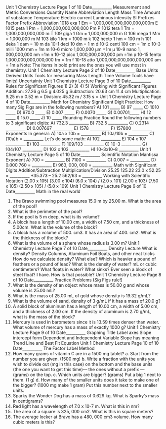 Unit 1 Chemistry Lecture Page 1 of 10 Date__________
Measurement and Metric Conversions
Quantity Name Abbreviation
Length
Mass
Time
Amount of substance
Temperature
Electric current
Luminous intensity
SI Prefixes
Factor Prefix Abbreviation
1018 exa 1 Em = 1,000,000,000,000,000,000m E
1015 peta 1 Pm = 1,000,000,000,000,000 Pm P
1012 tera 1 Tm = 1,000,000,000,000 m T
109 giga 1 Gm = 1,000,000,000 m G
106 mega 1 Mm = 1,000,000 m M
103 kilo 1 km = 1000 m k
102 hecto 1 hm = 100 m h
101 deka 1 dam = 10 m da
10-1 deci 10 dm = 1 m d
10-2 centi 100 cm = 1m c
10-3 milli 1000 mm = 1m m
10-6 micro 1,000,000 µm =1m µ
10-9 nano 1, 000,000,000 nm =1m n
10-12 pico 1,000,000,000,000 pm =1m p
10-15 femto 1,000,000,000,000,000 fm = 1m f
10-18 atto 1,000,000,000,000,000,000 am = 1m a
Note: The items in bold print are the ones you will use most in chemistry.
Unit 1 Chemistry Lecture Page 2 of 10 Date__________
Base Units
Derived Units
Tools for measuring
Mass
Length
Time
Volume
Tools have limits!
Uncertainty
Unit 1 Chemistry Lecture Page 3 of 10 Date__________
Rules for Significant Figures
1)
2)
3)
4)
5)
Working with Significant Figures
Addition: 27.26 g
6.5 g
4.025 g
Subtraction: 20.63 cm
11.4 cm
Multiplication: 9.25 m x 0.52 m =
Division: 45.32 m / 3.15 s =
Unit 1 Chemistry Lecture Page 4 of 10 Date__________
Math for Chemistry
Significant Digit Practice:
How many Sig Figs are in the following numbers?
A) 101 _____ B) 97 _____ C) 1010 _____
D) 970.0 _____ E) 0.007 _____ F) 0.0070 _____
G) 0.00701_____ H) 12 _____ I) 15.0 _____
J) 10 _____
Rounding Practice
Round the following numbers to 3 significant digits:
A) 732.3 __________ B) 732.5 __________
C) 0.2314 __________ D) 0.007667 __________
E) 1578 __________ F) 157800 __________
Exponents
In general:
A) 10a x 10b = __________
B) 10a/10b = __________
C) (10a)b = __________
Let’s do some math:
A) 102 __________ E) 104 x 107 __________
B) 103 __________ F) 109/103 __________
C) 10–3 __________ G) 104/107 __________
D) 102 x 103 __________ H) 10–3x10–8 __________
Unit 1 Chemistry Lecture Page 5 of 10 Date__________
Scientific Notation
Mantissa Exponent
A) 700 = __________
B) 7100 = __________
C) 0.007 = __________
D) 0.000 760 = __________
E) 963, 000, 000 = __________
Math with Significant Digits
Addition/Subtraction Multiplication/Division
25.25 125.22 23.0 x 52.25 = __________
+35.373 – 25.2
562/63 = __________
Working with Scientific Notation
(2.00 x 105) (3.00 x 104)
(6.0 x 104) / (2.0 x 101)
(2.00 x 103) (7.50 x 105)
(2.50 x 105) / (5.0 x 109)
Unit 1 Chemistry Lecture Page 6 of 10 Date__________
Math in the real world
1) The Bravo swimming pool measures 15.0 m by 25.00 m. What is the area of the pool?
2) What is the perimeter of the pool?
3) If the pool is 5 m deep, what is its volume?
4) A block has a length of 10.00 cm, a width of 7.50 cm, and a thickness of 5.00cm. What is the
volume of the block?
5) A block has a volume of 500. cm3. It has an area of 400. cm2. What is the thickness of the
block?
6) What is the volume of a sphere whose radius is 3.00 m?
Unit 1 Chemistry Lecture Page 7 of 10 Date__________
Density Lecture
What is density?
Density Columns, Aluminum Foil Boats, and other neat tricks
How do we calculate density?
What else?
Which is heavier a pound of feathers or a pound of lead?
What is the density of water?
mL or cubic centimeters?
What floats in water? What sinks?
Ever seen a block of steel float? I have. How is that possible?
Unit 1 Chemistry Lecture Page 8 of 10 Date__________
Practice Problems (Sig Figs rule!)
1) What is the density of an object whose mass is 50.00 g and whose volume is 25.00 mL?
2) What is the mass of 25.00 mL of gold whose density is 19.32 g/mL?
3) What is the volume of sand, density of 3 g/mL if it has a mass of 20.0 g?
4) A solid block of aluminum has a length of 10.00 cm, a width of 5.00 cm, and a thickness of
2.00 cm. If the density of aluminum is 2.70 g/mL, what is the mass of the block?
5) Mercury is used in barometers since it is 13.59 times denser than water. What volume of
mercury has a mass of exactly 1000 g?
Unit 1 Chemistry Lecture Page 9 of 10 Date__________
Graphing
Title
Label axes
Slope intercept form
Dependent and Independent Variable
Slope has meaning
Trend Line and Best Fit Equation
Unit 1 Chemistry Lecture Page 10 of 10 Date__________
The Factor Label Method
1) How many grams of vitamin C are in a 1500 mg tablet?
a. Start from the number you are given. (1500 mg)
b. Write a fraction with the units you wish to divide out (mg in this case) on the bottom and the
base units (the one you want to get this time)— the ones without a prefix — (grams) on the top.
c. Which units are bigger? (grams) Put a big 1 next to them. (1 g)
d. How many of the smaller units does it take to make one of the bigger? (1000 mg make 1
gram) Put this number next to the smaller units.
2) Sparky the Wonder Dog has a mass of 0.629 kg. What is Sparky’s mass in centigrams?
3) Red light has a wavelength of 7.0 x 10-7 m. What is this in nm?
4) The area of a square is 325, 000 cm2. What is this in square meters?
5) The average locker at Bravo has a 480, 000 cm3 volume. How many cubic meters is this?
